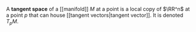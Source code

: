 A **tangent space** of a [[manifold]] $M$ at a point is a local copy of $\RR^n$ at a point $p$ that can house [[tangent vectors|tangent vector]]. It is denoted $T_p M$.